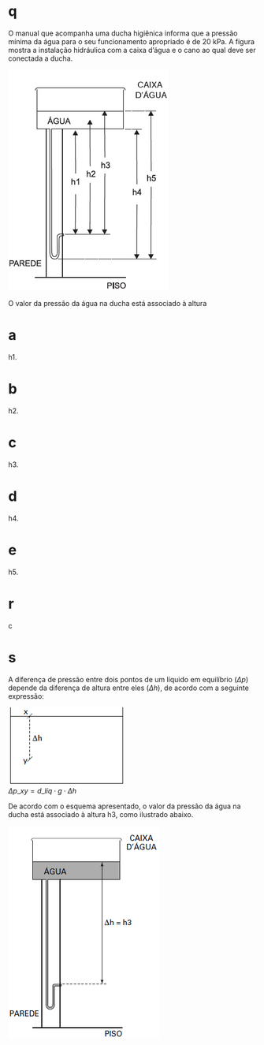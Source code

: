 # q
O manual que acompanha uma ducha higiênica informa que a pressão mínima da água para o seu funcionamento apropriado é de 20 kPa. A figura mostra a instalação hidráulica com a caixa d’água e o cano ao qual deve ser conectada a ducha.

![](71724089-00ed-2f6a-d90f-09947b94bc10.png)

O valor da pressão da água na ducha está associado à altura

# a
h1.

# b
h2.

# c
h3.

# d
h4.

# e
h5.

# r
c

# s
A diferença de pressão entre dois pontos de um líquido em equilíbrio ($\Delta p$) depende da diferença de altura entre eles ($\Delta h$), de acordo com a seguinte expressão:

![](ad4033ef-5961-8bc6-1ea6-4b4bdcfada8c.png)\
$\Delta p\_{xy} = d\_{líq} \cdot g \cdot \Delta h$

De acordo com o esquema apresentado, o valor da pressão da água na ducha está associado à altura h3, como ilustrado abaixo.

![](3869ef55-2094-f174-a478-27fd5c38985b.png)
